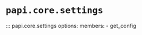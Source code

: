 # `papi.core.settings`

::: papi.core.settings
    options:
        members:
            - get_config
